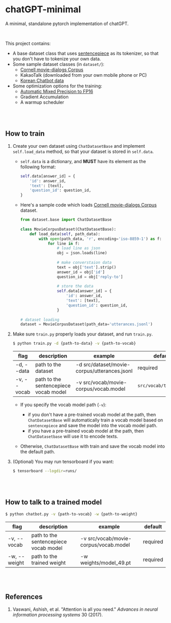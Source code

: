 # chatGPT-minimal

A minimal, standalone pytorch implementation of chatGPT.

<br/>

This project contains:

- A base dataset class that uses [sentencepiece](https://github.com/google/sentencepiece) as its tokenizer, so that you don't have to tokenize your own data.
- Some sample dataset classes (in `dataset/`):
  - [Cornell movie-dialogs Corpus](https://www.cs.cornell.edu/~cristian/Cornell_Movie-Dialogs_Corpus.html)
  - KakaoTalk (downloaded from your own mobile phone or PC)
  - [Korean Chatbot data](https://github.com/songys/Chatbot_data)
- Some optimization options for the training:
  - [Automatic Mixed Precision to FP16](https://pytorch.org/docs/stable/notes/amp_examples.html)
  - Gradient Accumulation
  - A warmup scheduler

<br/>

<br/>

## How to train

1. Create your own dataset using `ChatDatasetBase` and implement `self.load_data` method, so that your dataset is stored in `self.data`.

   - `self.data` is a dictionary, and **MUST** have its element as the following format:

     ```python
     self.data[answer_id] = {
         'id': answer_id,
         'text': [text],
         'question_id': question_id,
     }
     ```

   - Here's a sample code which loads [Cornell movie-dialogs Corpus](https://www.cs.cornell.edu/~cristian/Cornell_Movie-Dialogs_Corpus.html) dataset.

     ```python
     from dataset.base import ChatDatasetBase
      
     class MovieCorpusDataset(ChatDatasetBase):
         def load_data(self, path_data):
             with open(path_data, 'r', encoding='iso-8859-1') as f:
                 for line in f:
                     # load line as json
                     obj = json.loads(line)
      
                     # make converstaion data
                     text = obj['text'].strip()
                     answer_id = obj['id']
                     question_id = obj['reply-to']
      
                     # store the data
                     self.data[answer_id] = {
                         'id': answer_id,
                         'text': [text],
                         'question_id': question_id,
                     }
      
     # dataset loading
     dataset = MovieCorpusDataset(path_data='utterances.jsonl')
     ```

2. Make sure `train.py` properly loads your dataset, and run `train.py`.

   ```bash
   $ python train.py -d {path-to-data} -v {path-to-vocab}
   ```

   | flag        | description                           | example                                      | default               |
   | ----------- | ------------------------------------- | -------------------------------------------- | --------------------- |
   | -d, --data  | path to the dataset                   | -d src/dataset/movie-corpus/utterances.jsonl | required              |
   | -v, --vocab | path to the sentencepiece vocab model | -v src/vocab/movie-corpus/vocab.model        | `src/vocab/tmp.model` |

   - If you specify the vocab model path (`-v`):

     - if you don't have a pre-trained vocab model at the path, then `ChatDatasetBase` will automatically train a vocab model based on `sentencepiece` and save the model into the vocab model path.
     - if you have a pre-trained vocab model at the path, then `ChatDatasetbase` will use it to encode texts.

   - Otherwise, `ChatDatasetBase` with train and save the vocab model into the default path.

3. (Optional) You may run tensorboard if you want:

   ```bash
   $ tensorboard --logdir=runs/
   ```

   

<br/>

<br/>

## How to talk to a trained model

```bash
$ python chatbot.py -v {path-to-vocab} -w {path-to-weight}
```

| flag         | description                           | example                               | default  |
| ------------ | ------------------------------------- | ------------------------------------- | -------- |
| -v, --vocab  | path to the sentencepiece vocab model | -v src/vocab/movie-corpus/vocab.model | required |
| -w, --weight | path to the trained weight            | -w weights/model_49.pt                | required |

<br/>

<br/>

## References

1. Vaswani, Ashish, et al. "Attention is all you need." _Advances in neural information processing systems_ 30 (2017).
